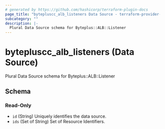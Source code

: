 ```yaml
---
# generated by https://github.com/hashicorp/terraform-plugin-docs
page_title: "bytepluscc_alb_listeners Data Source - terraform-provider-bytepluscc"
subcategory: ""
description: |-
  Plural Data Source schema for Byteplus::ALB::Listener
---
```


# bytepluscc_alb_listeners (Data Source)

Plural Data Source schema for Byteplus::ALB::Listener



<!-- schema generated by tfplugindocs -->
## Schema

### Read-Only

- `id` (String) Uniquely identifies the data source.
- `ids` (Set of String) Set of Resource Identifiers.
